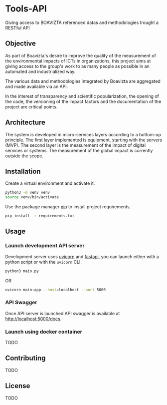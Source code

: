 # Tools-API

Giving access to BOAVIZTA referenced datas and methodologies trought a RESTful API

## Objective

As part of Boavizta's desire to improve the quality of the measurement of the environmental impacts of ICTs in organizations, this project aims at giving access to the group's work to as many people as possible in an automated and industrialized way.  

The various data and methodologies integrated by Boavizta are aggregated and made available via an API. 

In the interest of transparency and scientific popularization, the opening of the code, the versioning of the impact factors and the documentation of the project are critical points. 

## Architecture

The system is developed in micro-services layers according to a bottom-up principle. The first layer implemented is equipment, starting with the servers (MVP). The second layer is the measurement of the impact of digital services or systems. The measurement of the global impact is currently outside the scope. 

## Installation

Create a virtual environment and activate it.

```bash
python3 -m venv venv
source venv/bin/activate
```

Use the package manager [pip](https://pip.pypa.io/en/stable/) to install project requirements.

```bash
pip install -r requirements.txt
```

## Usage

### Launch development API server

Development server uses [uvicorn](https://www.uvicorn.org/) and [fastapi](https://fastapi.tiangolo.com/), you can launch either with a python script or with the `uvicorn` CLI.

```bash
python3 main.py
```

OR

```bash
uvicorn main:app --host=localhost --port 5000
```

### API Swagger

Once API server is launched API swagger is available at [http://localhost:5000/docs](http://localhost:5000/docs).

### Launch using docker container

TODO

## Contributing

TODO

## License

TODO
